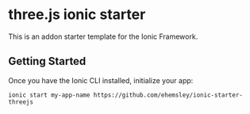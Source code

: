 # three.js ionic starter
This is an addon starter template for the Ionic Framework.

## Getting Started
Once you have the Ionic CLI installed, initialize your app:

`ionic start my-app-name https://github.com/ehemsley/ionic-starter-threejs`
